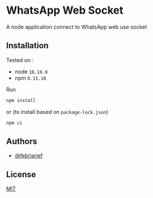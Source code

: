 # WhatsApp Web Socket

A node application connect to WhatsApp web use socket

## Installation

Tested on : 
- node `16.16.0`
- npm `8.11.10`

Run
```bash
npm install
```
or (to install based on `package-lock.json`) 
```bash
npm ci
``` 
## Authors

- [@febriarief](https://www.github.com/febriarief)

## License

[MIT](https://choosealicense.com/licenses/mit/)